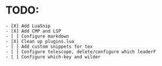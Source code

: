 # TODO:

    - [X] Add LuaSnip
    - [X] Add CMP and LSP
    - [ ] Configure markdown
    - [X] Clean up plugins.lua
    - [ ] Add custom snippets for tex
    - [ ] Configure telescope, delete/configure which leaderF
    - [ ] Configure which-key and wilder
